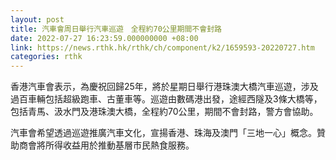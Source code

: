 ```yaml
---
layout: post
title: 汽車會周日舉行汽車巡遊　全程約70公里期間不會封路
date: 2022-07-27 16:23:59.000000000 +08:00
link: https://news.rthk.hk/rthk/ch/component/k2/1659593-20220727.htm
categories: rthk
---
```


香港汽車會表示，為慶祝回歸25年，將於星期日舉行港珠澳大橋汽車巡遊，涉及過百車輛包括超級跑車、古董車等。巡遊由數碼港出發，途經西隧及3條大橋等，包括青馬、汲水門及港珠澳大橋，全程約70公里，期間不會封路，警方會協助。

汽車會希望透過巡遊推廣汽車文化，宣揚香港、珠海及澳門「三地一心」概念。贊助商會將所得收益用於推動基層市民熱食服務。

